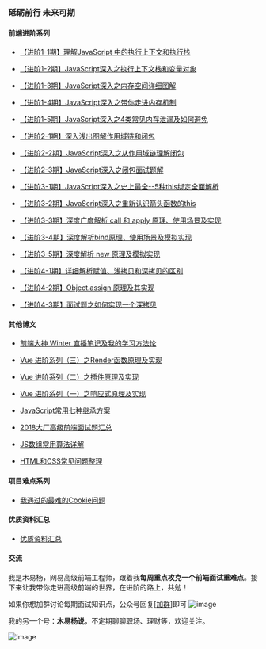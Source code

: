 ### 砥砺前行    未来可期



#### 前端进阶系列

* [【进阶1-1期】理解JavaScript 中的执行上下文和执行栈](https://github.com/yygmind/blog/issues/12)

* [【进阶1-2期】JavaScript深入之执行上下文栈和变量对象](https://github.com/yygmind/blog/issues/13)

* [【进阶1-3期】JavaScript深入之内存空间详细图解](https://github.com/yygmind/blog/issues/14)

* [【进阶1-4期】JavaScript深入之带你走进内存机制](https://github.com/yygmind/blog/issues/15)

* [【进阶1-5期】JavaScript深入之4类常见内存泄漏及如何避免](https://github.com/yygmind/blog/issues/16)

* [【进阶2-1期】深入浅出图解作用域链和闭包](https://github.com/yygmind/blog/issues/17)

* [【进阶2-2期】JavaScript深入之从作用域链理解闭包](https://github.com/yygmind/blog/issues/18)

* [【进阶2-3期】JavaScript深入之闭包面试题解](https://github.com/yygmind/blog/issues/19)

* [【进阶3-1期】JavaScript深入之史上最全--5种this绑定全面解析](https://github.com/yygmind/blog/issues/20)

* [【进阶3-2期】JavaScript深入之重新认识箭头函数的this](https://github.com/yygmind/blog/issues/21)

* [【进阶3-3期】深度广度解析 call 和 apply 原理、使用场景及实现](https://github.com/yygmind/blog/issues/22)

* [【进阶3-4期】深度解析bind原理、使用场景及模拟实现](https://github.com/yygmind/blog/issues/23)

* [【进阶3-5期】深度解析 new 原理及模拟实现](https://github.com/yygmind/blog/issues/24)

* [【进阶4-1期】详细解析赋值、浅拷贝和深拷贝的区别](https://github.com/yygmind/blog/issues/25)

* [【进阶4-2期】Object.assign 原理及其实现](https://github.com/yygmind/blog/issues/26)

* [【进阶4\-3期】面试题之如何实现一个深拷贝](https://github.com/yygmind/blog/issues/29)

  

#### 其他博文

* [前端大神 Winter 直播笔记及我的学习方法论](https://github.com/yygmind/blog/issues/28)

* [Vue 进阶系列（三）之Render函数原理及实现](https://github.com/yygmind/blog/issues/10)
* [Vue 进阶系列（二）之插件原理及实现](https://github.com/yygmind/blog/issues/9)
* [Vue 进阶系列（一）之响应式原理及实现](https://github.com/yygmind/blog/issues/6)
* [JavaScript常用七种继承方案](https://github.com/yygmind/blog/issues/7)
* [2018大厂高级前端面试题汇总](https://github.com/yygmind/blog/issues/5)
* [JS数组常用算法详解](https://github.com/yygmind/blog/issues/4)
* [HTML和CSS常见问题整理](https://github.com/yygmind/blog/issues/3)



#### 项目难点系列

* [我遇过的最难的Cookie问题](https://github.com/aszx87410/blog/issues/17)



#### 优质资料汇总

* [优质资料汇总](https://github.com/yygmind/blog/blob/master/datum/summary.md)




#### 交流

我是木易杨，网易高级前端工程师，跟着我**每周重点攻克一个前端面试重难点**。接下来让我带你走进高级前端的世界，在进阶的路上，共勉！

如果你想加群讨论每期面试知识点，公众号回复[[加群](#)]即可 ![image](https://github.com/yygmind/blog/raw/master/images/weixin_re.png)



我的另一个号：**木易杨说**，不定期聊聊职场、理财等，欢迎关注。

![image](https://github.com/yygmind/blog/blob/master/images/mu_yi_yang_shuo.jpg?raw=true)